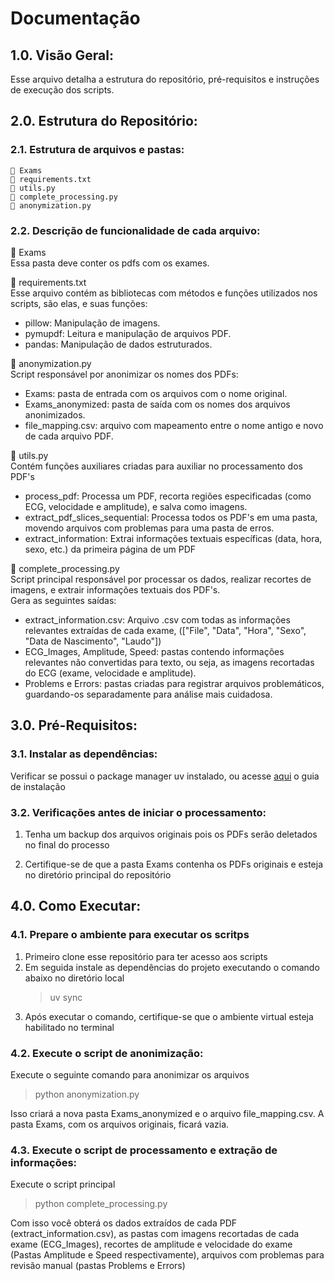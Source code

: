 # Documentação

## 1.0. Visão Geral:  

Esse arquivo detalha a estrutura do repositório, pré-requisitos e instruções de execução dos scripts.  

## 2.0. Estrutura do Repositório:   
  ### 2.1. Estrutura de arquivos e pastas: 
    📁 Exams 
    📁 requirements.txt    
    📁 utils.py  
    📁 complete_processing.py  
    📁 anonymization.py  

  ### 2.2. Descrição de funcionalidade de cada arquivo:  

📁 Exams  
   Essa pasta deve conter os pdfs com os exames.  


📁 requirements.txt  
Esse arquivo contém as bibliotecas com métodos e funções utilizados nos scripts, são elas, e suas funções:
- pillow: Manipulação de imagens.
- pymupdf: Leitura e manipulação de arquivos PDF.
- pandas: Manipulação de dados estruturados.

📁 anonymization.py  
Script responsável por anonimizar os nomes dos PDFs:
- Exams: pasta de entrada com os arquivos com o nome original.
- Exams_anonymized: pasta de saída com os nomes dos arquivos anonimizados.
- file_mapping.csv: arquivo com mapeamento entre o nome antigo e novo de cada arquivo PDF.    

📁 utils.py  
Contém funções auxiliares criadas para auxiliar no processamento dos PDF's
- process_pdf: Processa um PDF, recorta regiões especificadas (como ECG, velocidade e amplitude), e salva como imagens.
- extract_pdf_slices_sequential: Processa todos os PDF's em uma pasta, movendo arquivos com problemas para uma pasta de erros.
- extract_information: Extrai informações textuais específicas (data, hora, sexo, etc.) da primeira página de um PDF    
  
📁 complete_processing.py  
Script principal responsável por processar os dados, realizar recortes de imagens, e extrair informações textuais dos PDF's.  
Gera as seguintes saídas:
- extract_information.csv: Arquivo .csv com todas as informações relevantes extraídas de cada exame, (["File", "Data", "Hora", "Sexo", "Data de Nascimento", "Laudo"])
- ECG_Images, Amplitude, Speed: pastas contendo informações relevantes não convertidas para texto, ou seja, as imagens recortadas do ECG (exame, velocidade e amplitude).
- Problems e Errors: pastas criadas para registrar arquivos problemáticos, guardando-os separadamente para análise mais cuidadosa.  
  
## 3.0. Pré-Requisitos:

### 3.1. Instalar as dependências:
Verificar se possui o package manager uv instalado, ou acesse [aqui](https://docs.astral.sh/uv/getting-started/installation/) o guia de instalação

### 3.2. Verificações antes de iniciar o processamento:
1. Tenha um backup dos arquivos originais pois os PDFs serão deletados no final do processo

2. Certifique-se de que a pasta Exams contenha os PDFs originais e esteja no diretório principal do repositório

## 4.0. Como Executar:

### 4.1. Prepare o ambiente para executar os scritps
1. Primeiro clone esse repositório para ter acesso aos scripts
2. Em seguida instale as dependências do projeto executando o comando abaixo no diretório local
   > uv sync
3. Após executar o comando, certifique-se que o ambiente virtual esteja habilitado no terminal

### 4.2. Execute o script de anonimização:

   Execute o seguinte comando para anonimizar os arquivos

> python anonymization.py

   Isso criará a nova pasta Exams_anonymized e o arquivo file_mapping.csv. A pasta Exams, com os arquivos originais, ficará vazia.

### 4.3. Execute o script de processamento e extração de informações:
   Execute o script principal

> python complete_processing.py

   Com isso você obterá os dados extraídos de cada PDF (extract_information.csv), as pastas com imagens recortadas de cada exame (ECG_Images), recortes de amplitude e velocidade do exame (Pastas Amplitude e Speed respectivamente), arquivos com problemas para revisão manual (pastas Problems e Errors)





            
